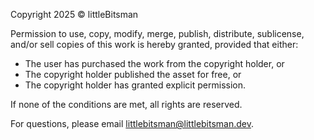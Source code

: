 Copyright 2025 © littleBitsman

Permission to use, copy, modify, merge, publish, distribute, sublicense, and/or sell copies of this work is hereby granted, provided that either:

- The user has purchased the work from the copyright holder, or
- The copyright holder published the asset for free, or
- The copyright holder has granted explicit permission.

If none of the conditions are met, all rights are reserved.

For questions, please email littlebitsman@littlebitsman.dev.
